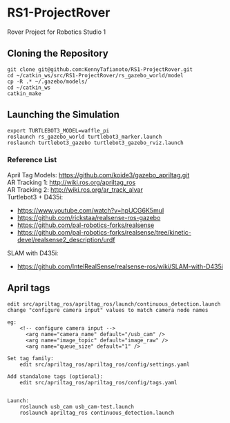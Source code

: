 # RS1-ProjectRover
Rover Project for Robotics Studio 1

## Cloning the Repository
    git clone git@github.com:KennyTafianoto/RS1-ProjectRover.git
    cd ~/catkin_ws/src/RS1-ProjectRover/rs_gazebo_world/model
    cp -R .* ~/.gazebo/models/
    cd ~/catkin_ws
    catkin_make

## Launching the Simulation
    export TURTLEBOT3_MODEL=waffle_pi
    roslaunch rs_gazebo_world turtlebot3_marker.launch
    roslaunch turtlebot3_gazebo turtlebot3_gazebo_rviz.launch

### Reference List
April Tag Models: https://github.com/koide3/gazebo_apriltag.git  
AR Tracking 1: http://wiki.ros.org/apriltag_ros  
AR Tracking 2: http://wiki.ros.org/ar_track_alvar  
Turtlebot3 + D435i:
- https://www.youtube.com/watch?v=hpUCG6K5muI
- https://github.com/rickstaa/realsense-ros-gazebo
- https://github.com/pal-robotics-forks/realsense
- https://github.com/pal-robotics-forks/realsense/tree/kinetic-devel/realsense2_description/urdf

SLAM with D435i:
- https://github.com/IntelRealSense/realsense-ros/wiki/SLAM-with-D435i


## April tags
    edit src/apriltag_ros/apriltag_ros/launch/continuous_detection.launch
    change "configure camera input" values to match camera node names
    
    eg:
        <!-- configure camera input -->
          <arg name="camera_name" default="/usb_cam" />
          <arg name="image_topic" default="image_raw" />
          <arg name="queue_size" default="1" />

    Set tag family:
        edit src/apriltag_ros/apriltag_ros/config/settings.yaml

    Add standalone tags (optional):
        edit src/apriltag_ros/apriltag_ros/config/tags.yaml
    

    Launch:
        roslaunch usb_cam usb_cam-test.launch
        roslaunch apriltag_ros continuous_detection.launch
        
